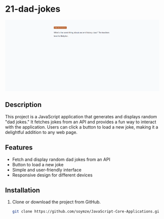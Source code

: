 # 21-dad-jokes
![dad-jokes](https://github.com/soymze/JavaScript-Core-Applications/blob/master/dad-jokes.gif)
## Description
This project is a JavaScript application that generates and displays random "dad jokes." It fetches jokes from an API and provides a fun way to interact with the application. Users can click a button to load a new joke, making it a delightful addition to any web page.

## Features
- Fetch and display random dad jokes from an API
- Button to load a new joke
- Simple and user-friendly interface
- Responsive design for different devices

## Installation
1. Clone or download the project from GitHub.
   ```bash
   git clone https://github.com/soymze/JavaScript-Core-Applications.git
